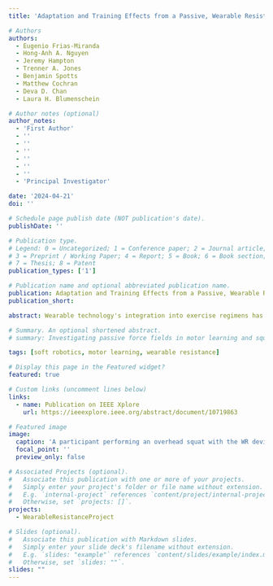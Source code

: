 ```yaml
---
title: 'Adaptation and Training Effects from a Passive, Wearable Resistance Device During Exercise'

# Authors
authors:
  - Eugenio Frias-Miranda
  - Hong-Anh A. Nguyen
  - Jeremy Hampton
  - Trenner A. Jones
  - Benjamin Spotts
  - Matthew Cochran
  - Deva D. Chan
  - Laura H. Blumenschein

# Author notes (optional)
author_notes:
  - 'First Author'
  - ''
  - ''
  - ''
  - ''
  - ''
  - ''
  - 'Principal Investigator'

date: '2024-04-21'
doi: ''

# Schedule page publish date (NOT publication's date).
publishDate: ''

# Publication type.
# Legend: 0 = Uncategorized; 1 = Conference paper; 2 = Journal article;
# 3 = Preprint / Working Paper; 4 = Report; 5 = Book; 6 = Book section;
# 7 = Thesis; 8 = Patent
publication_types: ['1']

# Publication name and optional abbreviated publication name.
publication: Adaptation and Training Effects from a Passive, Wearable Resistance Device During Exercise
publication_short: 

abstract: Wearable technology's integration into exercise regimens has enhanced human motor capabilities and rehabilitation. This study examines the motor learning impact of a passive Wearable Resistance (WR) device with elastic bands that produce force fields in response to body movement. A method for characterizing the device's forces was developed and used in an experimental study assessing its effect on squat form compared to visual or no feedback. The WR device demonstrated potential for improving squat form consistency and reducing cross-body asymmetry, offering insights into passive resistance's role in motor learning and exercise.

# Summary. An optional shortened abstract.
# summary: Investigating passive force fields in motor learning and squat performance.

tags: [soft robotics, motor learning, wearable resistance]

# Display this page in the Featured widget?
featured: true

# Custom links (uncomment lines below)
links:
  - name: Publication on IEEE Xplore
    url: https://ieeexplore.ieee.org/abstract/document/10719863

# Featured image
image:
  caption: 'A participant performing an overhead squat with the WR device.'
  focal_point: ''
  preview_only: false

# Associated Projects (optional).
#   Associate this publication with one or more of your projects.
#   Simply enter your project's folder or file name without extension.
#   E.g. `internal-project` references `content/project/internal-project/index.md`.
#   Otherwise, set `projects: []`.
projects:
  - WearableResistanceProject

# Slides (optional).
#   Associate this publication with Markdown slides.
#   Simply enter your slide deck's filename without extension.
#   E.g. `slides: "example"` references `content/slides/example/index.md`.
#   Otherwise, set `slides: ""`.
slides: ""
---
```

